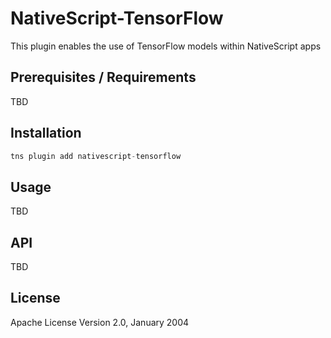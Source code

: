 # NativeScript-TensorFlow

This plugin enables the use of TensorFlow models within NativeScript apps

## Prerequisites / Requirements

TBD

## Installation

```javascript
tns plugin add nativescript-tensorflow
```

## Usage

TBD

## API

TBD

## License

Apache License Version 2.0, January 2004
